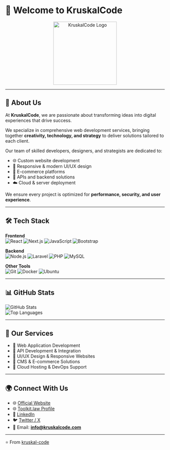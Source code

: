 # 👋 Welcome to KruskalCode

<p align="center">
  <!-- Replace the logo link with your actual logo URL -->
  <img src="https://kruskalcode.com/wp-content/uploads/cropped-kruskal-code-png-8-3.png" alt="KruskalCode Logo" width="200"/>
</p>

---

## 🚀 About Us
At **KruskalCode**, we are passionate about transforming ideas into digital experiences that drive success.  

We specialize in comprehensive web development services, bringing together **creativity, technology, and strategy** to deliver solutions tailored to each client.  

Our team of skilled developers, designers, and strategists are dedicated to:
- 🌐 Custom website development  
- 📱 Responsive & modern UI/UX design  
- 🛒 E-commerce platforms  
- 🔗 APIs and backend solutions  
- ☁️ Cloud & server deployment  

We ensure every project is optimized for **performance, security, and user experience**.  

---

## 🛠️ Tech Stack
**Frontend**  
![React](https://img.shields.io/badge/-React-61DAFB?logo=react&logoColor=black&style=for-the-badge)
![Next.js](https://img.shields.io/badge/-Next.js-000000?logo=nextdotjs&logoColor=white&style=for-the-badge)
![JavaScript](https://img.shields.io/badge/-JavaScript-F7DF1E?logo=javascript&logoColor=black&style=for-the-badge)
![Bootstrap](https://img.shields.io/badge/-Bootstrap-7952B3?logo=bootstrap&logoColor=white&style=for-the-badge)

**Backend**  
![Node.js](https://img.shields.io/badge/-Node.js-339933?logo=node.js&logoColor=white&style=for-the-badge)
![Laravel](https://img.shields.io/badge/-Laravel-FF2D20?logo=laravel&logoColor=white&style=for-the-badge)
![PHP](https://img.shields.io/badge/-PHP-777BB4?logo=php&logoColor=white&style=for-the-badge)
![MySQL](https://img.shields.io/badge/-MySQL-4479A1?logo=mysql&logoColor=white&style=for-the-badge)

**Other Tools**  
![Git](https://img.shields.io/badge/-Git-F05032?logo=git&logoColor=white&style=for-the-badge)
![Docker](https://img.shields.io/badge/-Docker-2496ED?logo=docker&logoColor=white&style=for-the-badge)
![Ubuntu](https://img.shields.io/badge/-Ubuntu-E95420?logo=ubuntu&logoColor=white&style=for-the-badge)

---

## 📊 GitHub Stats
![GitHub Stats](https://github-readme-stats.vercel.app/api?username=kruskal-code&show_icons=true&theme=tokyonight)  
![Top Languages](https://github-readme-stats.vercel.app/api/top-langs/?username=kruskal-code&layout=compact&theme=tokyonight)

---

## 💼 Our Services
- 🔹 Web Application Development  
- 🔹 API Development & Integration  
- 🔹 UI/UX Design & Responsive Websites  
- 🔹 CMS & E-commerce Solutions  
- 🔹 Cloud Hosting & DevOps Support  

---

## 🌍 Connect With Us
- 🌐 [Official Website](https://kruskalcode.com/)  
- 🌐 [Toolkit.law Profile](https://www.toolkit.law/user/kruskalcode)  
- 💼 [LinkedIn](https://www.linkedin.com/company/kruskalcode)  
- 🐦 [Twitter / X](https://x.com/kruskalcode)  
- 📧 Email: **info@kruskalcode.com**

---

⭐️ From [kruskal-code](https://github.com/kruskal-code)
